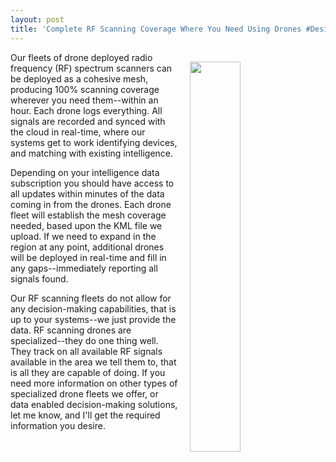 ```yaml
---
layout: post
title: 'Complete RF Scanning Coverage Where You Need Using Drones #DesignFiction'
---
```

<p><img style="padding: 15px;" src="http://kinlane-productions.s3.amazonaws.com/api_evangelist_site/blog/dji_phantom_4_with_crfs_rf_signal_node.png" alt="" width="40%" align="right" /></p>
<p>Our fleets of drone deployed radio frequency (RF) spectrum scanners can be deployed as a cohesive mesh, producing 100% scanning coverage wherever you need them--within an hour. Each drone logs everything. All signals are recorded and synced with the cloud in real-time, where our systems get to work identifying devices, and matching with existing intelligence.&nbsp;</p>
<p>Depending on your intelligence data subscription you should have access to all updates within minutes of the data coming in from the drones. Each drone fleet will establish the mesh coverage needed, based upon the KML file we upload. If we need to expand in the region at any point, additional drones will be deployed in real-time and fill in any gaps--immediately reporting all signals found.</p>
<p>Our RF scanning fleets do not allow for any decision-making capabilities, that is up to your systems--we just provide the data. RF scanning drones are specialized--they do one thing well. They track on all available RF signals available in the area we tell them to, that is all they are capable of doing. If you need more information on other types of specialized drone fleets we offer, or data enabled decision-making solutions, let me know, and I'll get the required information you desire.</p>